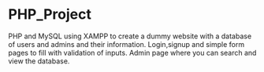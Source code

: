 # PHP_Project
PHP and MySQL using XAMPP to create a dummy website with a database of users and admins and their information.
Login,signup and simple form pages to fill with validation of inputs.
Admin page where you can search and view the database.
